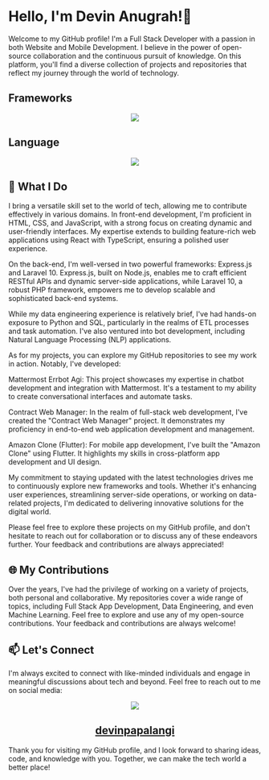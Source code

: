 #  Hello, I'm Devin Anugrah!👋
Welcome to my GitHub profile! I'm a Full Stack Developer with a passion in both Website and Mobile Development. I believe in the power of open-source collaboration and the continuous pursuit of knowledge. On this platform, you'll find a diverse collection of projects and repositories that reflect my journey through the world of technology.

## Frameworks
<p align="center">
  <a href="https://skillicons.dev">
    <img src="https://skillicons.dev/icons?i=react,laravel,express,flutter" />
  </a>
</p>

## Language
<p align="center">
  <a href="https://skillicons.dev">
    <img src="https://skillicons.dev/icons?i=html,css,js,typescript,python,c,dart" />
  </a>
</p>

## 🚀 What I Do

I bring a versatile skill set to the world of tech, allowing me to contribute effectively in various domains. In front-end development, I'm proficient in HTML, CSS, and JavaScript, with a strong focus on creating dynamic and user-friendly interfaces. My expertise extends to building feature-rich web applications using React with TypeScript, ensuring a polished user experience.

On the back-end, I'm well-versed in two powerful frameworks: Express.js and Laravel 10. Express.js, built on Node.js, enables me to craft efficient RESTful APIs and dynamic server-side applications, while Laravel 10, a robust PHP framework, empowers me to develop scalable and sophisticated back-end systems.

While my data engineering experience is relatively brief, I've had hands-on exposure to Python and SQL, particularly in the realms of ETL processes and task automation. I've also ventured into bot development, including Natural Language Processing (NLP) applications.

As for my projects, you can explore my GitHub repositories to see my work in action. Notably, I've developed:

Mattermost Errbot Agi: This project showcases my expertise in chatbot development and integration with Mattermost. It's a testament to my ability to create conversational interfaces and automate tasks.

Contract Web Manager: In the realm of full-stack web development, I've created the "Contract Web Manager" project. It demonstrates my proficiency in end-to-end web application development and management.

Amazon Clone (Flutter): For mobile app development, I've built the "Amazon Clone" using Flutter. It highlights my skills in cross-platform app development and UI design.

My commitment to staying updated with the latest technologies drives me to continuously explore new frameworks and tools. Whether it's enhancing user experiences, streamlining server-side operations, or working on data-related projects, I'm dedicated to delivering innovative solutions for the digital world.

Please feel free to explore these projects on my GitHub profile, and don't hesitate to reach out for collaboration or to discuss any of these endeavors further. Your feedback and contributions are always appreciated!

## 🌐 My Contributions
Over the years, I've had the privilege of working on a variety of projects, both personal and collaborative. My repositories cover a wide range of topics, including Full Stack App Development, Data Engineering, and even Machine Learning. Feel free to explore and use any of my open-source contributions. Your feedback and contributions are always welcome!

## 📫 Let's Connect

I'm always excited to connect with like-minded individuals and engage in meaningful discussions about tech and beyond. Feel free to reach out to me on social media:

<p align="center">
  <a href="https://skillicons.dev">
    <img src="https://skillicons.dev/icons?i=instagram,twitter" />
    <h2 align='center'>devinpapalangi</h2>
  </a>
</p>

Thank you for visiting my GitHub profile, and I look forward to sharing ideas, code, and knowledge with you. Together, we can make the tech world a better place!
